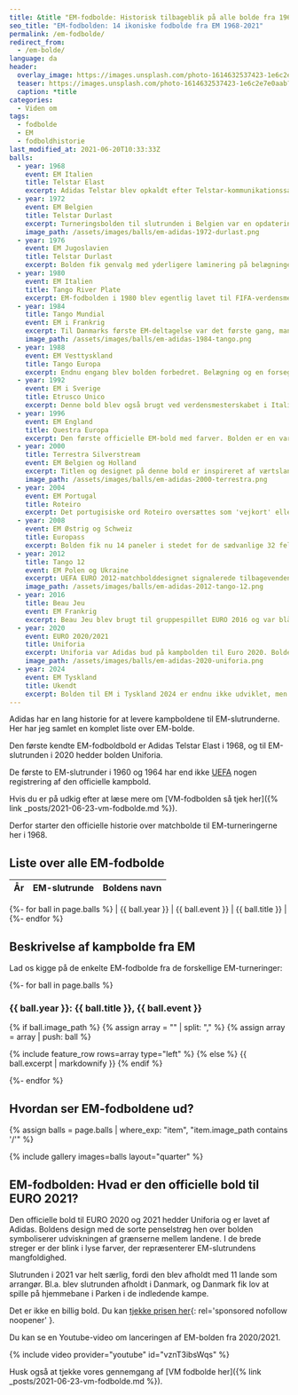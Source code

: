 ```yaml
---
title: &title "EM-fodbolde: Historisk tilbageblik på alle bolde fra 1968-2021"
seo_title: "EM-fodbolden: 14 ikoniske fodbolde fra EM 1968-2021"
permalink: /em-fodbolde/
redirect_from:
  - /em-bolde/
language: da
header:
  overlay_image: https://images.unsplash.com/photo-1614632537423-1e6c2e7e0aab?ixid=MnwxMjA3fDB8MHxwaG90by1wYWdlfHx8fGVufDB8fHx8&ixlib=rb-1.2.1&auto=format&fit=crop&w=1900&q=80
  teaser: https://images.unsplash.com/photo-1614632537423-1e6c2e7e0aab?ixid=MnwxMjA3fDB8MHxwaG90by1wYWdlfHx8fGVufDB8fHx8&ixlib=rb-1.2.1&auto=format&fit=crop&w=400&q=80
  caption: *title
categories:
  - Viden om
tags:
  - fodbolde
  - EM
  - fodboldhistorie
last_modified_at: 2021-06-20T10:33:33Z
balls:
  - year: 1968
    event: EM Italien
    title: Telstar Elast
    excerpt: Adidas Telstar blev opkaldt efter Telstar-kommunikationssatellitten, som lignede fodbolden lidt. Et klassisk udseende for en fodbold. Og helt sikkert en af de ikoniske fodbolde til EM.
  - year: 1972
    event: EM Belgien
    title: Telstar Durlast
    excerpt: Turneringsbolden til slutrunden i Belgien var en opdatering af bolden fra fire år tidligere. Telstar Durlast indeholdt en ny belægning, som gjorde bolden mere modstandsdygtighed over for vand.
    image_path: /assets/images/balls/em-adidas-1972-durlast.png
  - year: 1976
    event: EM Jugoslavien
    title: Telstar Durlast
    excerpt: Bolden fik genvalg med yderligere laminering på belægningen, så den var endnu mere modstandsdygtig over for vand.
  - year: 1980
    event: EM Italien
    title: Tango River Plate
    excerpt: EM-fodbolden i 1980 blev egentlig lavet til FIFA-verdensmesterskabet i 1978. Titlen og bolden var inspireret af værtslandet til VM Argentina. Men første gang Tango var en del af EURO-mesterskaberne.
  - year: 1984
    title: Tango Mundial
    event: EM i Frankrig
    excerpt: Til Danmarks første EM-deltagelse var det første gang, man spillede med en fodbold, som ikke var lavet af læder. Det virkede som om Platini var rigtig godt tilfreds med det. Dette var også første gang man havde lavet en officiel kampbold med et særligt design til EM-slutrunden. Det nye materiale havde et forbedret lagsystem og en forstærkning af polstringen på bolden.
    image_path: /assets/images/balls/em-adidas-1984-tango.png
  - year: 1988
    event: EM Vesttyskland
    title: Tango Europa
    excerpt: Endnu engang blev bolden forbedret. Belægning og en forsegling af sømmene beskytter bolden mod vandindtrængning.
  - year: 1992
    event: EM i Sverige
    title: Etrusco Unico
    excerpt: Denne bold blev også brugt ved verdensmesterskabet i Italien 1990 og sommer-OL 1992 i Barcelona. Navnet på bolden er inspirereet af Italiens antikke historie og etruskernes kunst. Tre etruskiske løvehoveder pryder hver af de 20 tangotriader.
  - year: 1996
    event: EM England
    title: Questra Europa
    excerpt: Den første officielle EM-bold med farver. Bolden er en variant af Questra, der blev brugt til verdensmesterskabet i 1994 i USA. Designet med løver og røde roser er inspireret af værtslandet England.
  - year: 2000
    title: Terrestra Silverstream
    event: EM Belgien og Holland
    excerpt: Titlen og designet på denne bold er inspireret af værtslandene Belgien og Holland. Igen har Adidas udviklet bolden. Den har fået et nyt ydre lag, der gør bolden blødere at røre ved, lettere at kontrollere og mere præcis.
    image_path: /assets/images/balls/em-adidas-2000-terrestra.png
  - year: 2004
    event: EM Portugal
    title: Roteiro
    excerpt: Det portugisiske ord Roteiro oversættes som 'vejkort' eller 'navigationskort' for at mindes opdagelser af portugisiske opdagelsesrejsende, fx Vasco da Gama, i det 15. og 16. århundrede. Hver enkelt kampbold fik for første gang ved en større turnering indskrevet navnene på holdene, datoen, stadion og koordinaterne til midtercirklen. Det giver et nyt perspektiv til det at få kampbolden efter kampen.
  - year: 2008
    event: EM Østrig og Schweiz
    title: Europass
    excerpt: Bolden fik nu 14 paneler i stedet for de sædvanlige 32 felter. Europass havde en særlig tekstur på overfladen. EM-bolden var designet til at give målmænd og markspillere mere greb om bolden. I finalen spiollede man med en Europass Gloria-bold i sølv.
  - year: 2012
    title: Tango 12
    event: EM Polen og Ukraine
    excerpt: UEFA EURO 2012-matchbolddesignet signalerede tilbagevenden til Tango-serien i 1980'erne. Farverne var inspireret af flagene fra værter Polen og Ukraine. Indgraveret i Tango-designet var tre skræddersyede grafikker, der fejrede den dekorative papirskæringskunst, som var en tradition i landdistrikterne i begge værtslande.
    image_path: /assets/images/balls/em-adidas-2012-tango-12.png
  - year: 2016
    title: Beau Jeu
    event: EM Frankrig
    excerpt: Beau Jeu blev brugt til gruppespillet EURO 2016 og var blå, hvid og rød til ære for værter Frankrigs flag. I knockout-fasen af turneringen spillede man videre med en designvariant af Beau Jeu, som man kaldte Fracas.
  - year: 2020
    event: EURO 2020/2021
    title: Uniforia
    excerpt: Uniforia var Adidas bud på kampbolden til Euro 2020. Bolden blev afsløret i november 2019 og er opkaldt efter både den samhørighed og eufori en slutrunde fra øverste hylde medfører. EURO 2020 finder sted i 11 europæiske lande, og Uniforia er designet til at fejre denne inklusivitet.
    image_path: /assets/images/balls/em-adidas-2020-uniforia.png
  - year: 2024
    event: EM Tyskland
    title: Ukendt
    excerpt: Bolden til EM i Tyskland 2024 er endnu ikke udviklet, men vi glæder os allerede til at se den.
---
```


Adidas har en lang historie for at levere kampboldene til EM-slutrunderne. Her har jeg samlet en komplet liste over EM-bolde.

Den første kendte EM-fodboldbold er Adidas Telstar Elast i 1968, og til EM-slutrunden i 2020 hedder bolden Uniforia.

De første to EM-slutrunder i 1960 og 1964 har end ikke [UEFA](https://www.uefa.com/uefaeuro-2020/news/025e-0fc6971c8220-0ceba795a115-1000--every-euro-match-ball/) nogen registrering af den officielle kampbold.

Hvis du er på udkig efter at læse mere om [VM-fodbolden så tjek her]({% link _posts/2021-06-23-vm-fodbolde.md %}).

Derfor starter den officielle historie over matchbolde til EM-turneringerne her i 1968.

## Liste over alle EM-fodbolde

| År | EM-slutrunde | Boldens navn |
|-|-|-|
{%- for ball in page.balls %}
| {{ ball.year }} | {{ ball.event }} | {{ ball.title }} |
{%- endfor %}

## Beskrivelse af kampbolde fra EM

Lad os kigge på de enkelte EM-fodbolde fra de forskellige EM-turneringer:

{%- for ball in page.balls %}
### {{ ball.year }}: {{ ball.title }}, {{ ball.event }}

{% if ball.image_path %}
{% assign array = "" | split: "," %}
{% assign array = array | push: ball %}

{% include feature_row rows=array type="left" %}
{% else %}
{{ ball.excerpt | markdownify }}
{% endif %}

{%- endfor %}

## Hvordan ser EM-fodboldene ud?

{% assign balls = page.balls | where_exp: "item", "item.image_path contains '/'" %}

{% include gallery images=balls layout="quarter" %}

## EM-fodbolden: Hvad er den officielle bold til EURO 2021?

Den officielle bold til EURO 2020 og 2021 hedder Uniforia og er lavet af Adidas. Boldens design med de sorte penselstrøg hen over bolden symboliserer udviskningen af grænserne mellem landene. I de brede streger er der blink i lyse farver, der repræsenterer EM-slutrundens mangfoldighed.

Slutrunden i 2021 var helt særlig, fordi den blev afholdt med 11 lande som arrangør. Bl.a. blev slutrunden afholdt i Danmark, og Danmark fik lov at spille på hjemmebane i Parken i de indledende kampe.

Det er ikke en billig bold. Du kan [tjekke prisen her](https://www.partner-ads.com/dk/klikbanner.php?partnerid=28187&bannerid=16532&htmlurl=https://www.billigsport24.dk/adidas-euro-2020-uniforia-pro-fodbold){: rel='sponsored nofollow noopener' }.

Du kan se en Youtube-video om lanceringen af EM-bolden fra 2020/2021.

{% include video provider="youtube" id="vznT3ibsWqs" %}

Husk også at tjekke vores gennemgang af [VM fodbolde her]({% link _posts/2021-06-23-vm-fodbolde.md %}).
